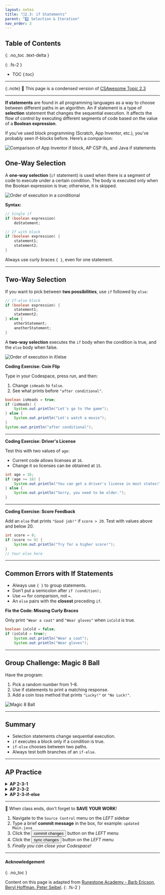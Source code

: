 ```yaml
---
layout: notes
title: "📓2.3: if Statements" 
parent: "2️⃣ Selection & Iteration"
nav_order: 3
---
```


## Table of Contents
{: .no_toc .text-delta }

{: .fs-2 }
- TOC
{:toc}

---

{:.note}
📖 This page is a condensed version of [CSAwesome Topic 2.3]() 

---

**If statements** are found in all programming languages as a way to choose between different paths in an algorithm. An if statement is a type of **selection** statement that changes the sequential execution. It affects the flow of control by executing different segments of code based on the value of a **Boolean expression**.

If you’ve used block programming (Scratch, App Inventor, etc.), you’ve probably seen if-blocks before. Here’s a comparison:

![Comparison of App Inventor if block, AP CSP ifs, and Java if statements](Figures/BlocksIfComparison.png)

## One-Way Selection

A **one-way selection** (`if` statement) is used when there is a segment of code to execute under a certain condition. The body is executed only when the Boolean expression is true; otherwise, it is skipped.

![Order of execution in a conditional](Figures/Condition.png)

**Syntax:**

```java
// Single if
if (boolean expression)
    doStatement;

// If with block
if (boolean expression) {
    statement1;
    statement2;
}
````

Always use curly braces `{ }`, even for one statement.

---

## Two-Way Selection

If you want to pick between **two possibilities**, use `if` followed by `else`:

```java
// If-else block
if (boolean expression) {
    statement1;
    statement2;
} else {
    otherStatement;
    anotherStatement;
}
```

A **two-way selection** executes the `if` body when the condition is true, and the `else` body when false.

![Order of execution in if/else](Figures/Condition-two.png)

<div class="task" markdown="block">

**Coding Exercise: Coin Flip**

Type in your Codespace, press run, and then:

1. Change `isHeads` to `false`.
2. See what prints before `"after conditional"`.

```java
boolean isHeads = true;
if (isHeads) {
    System.out.println("Let's go to the game");
} else {
    System.out.println("Let's watch a movie");
}
System.out.println("after conditional");
```

</div>

---

<div class="task" markdown="block">

**Coding Exercise: Driver's License**

Test this with two values of `age`:

* Current code allows licenses at `16`.
* Change it so licenses can be obtained at `15`.

```java
int age = 16;
if (age >= 16) {
    System.out.println("You can get a driver's license in most states!");
} else {
    System.out.println("Sorry, you need to be older.");
}
```

</div>

---

<div class="task" markdown="block">

**Coding Exercise: Score Feedback**

Add an `else` that prints `"Good job!"` if `score > 20`. Test with values above and below 20.

```java
int score = 8;
if (score <= 9) {
    System.out.println("Try for a higher score!");
}
// Your else here
```

</div>

---

## Common Errors with If Statements

* Always use `{ }` to group statements.
* Don’t put a semicolon after `if (condition);`
* Use `==` for comparison, not `=`.
* An `else` pairs with the **closest** preceding `if`.

<div class="task" markdown="block">

**Fix the Code: Missing Curly Braces**

Only print `"Wear a coat"` and `"Wear gloves"` when `isCold` is true.

```java
boolean isCold = false;
if (isCold = true);
    System.out.println("Wear a coat");
    System.out.println("Wear gloves");
```

</div>

---

## Group Challenge: Magic 8 Ball

Have the program:

1. Pick a random number from 1–8.
2. Use if statements to print a matching response.
3. Add a coin toss method that prints `"Lucky!"` or `"No Luck!"`.

![Magic 8 Ball](Figures/Magic_eight_ball.png)

---

## Summary

* Selection statements change sequential execution.
* `if` executes a block only if a condition is true.
* `if-else` chooses between two paths.
* Always test both branches of an `if-else`.

---

## AP Practice

<details>
<summary><strong>AP 2-3-1</strong></summary>

```java
int speed = 35;
boolean rain = false;

if (rain) {
   speed -= 10;
}
if (rain == false) {
  speed += 5;
}
if (speed > 35) {
   speed = speed - 2;
}
System.out.println(speed);
```

**Answer:** `38` — First if is false; second and third are true.

</details>

<details>
<summary><strong>AP 2-3-2</strong></summary>

```java
int x = 5;
if (x < 5) {
   x = 3 * x;
}
if (x % 2 == 1) {
   x = x / 2;
}
System.out.print(2 * x + 1);
```

**Answer:** `5` — First if false; second if true (x becomes 2); output is `2*2+1=5`.

</details>

<details>
<summary><strong>AP 2-3-if-else</strong></summary>

```java
if (x >= 80) {
   System.out.println("High");
}
if (x >= 50) {
   System.out.println("Middle");
} else {
   System.out.println("Low");
}
```

**Answer:** `80` — Prints both `"High"` and `"Middle"`, showing a logic error.
To fix, chain with `else if`.

</details>

---

<div class="warn" markdown="block">

🛑 When class ends, don't forget to **SAVE YOUR WORK**!

1. Navigate to the `Source Control` menu on the _LEFT_ sidebar
2. Type a brief **commit message** in the box, for example: `updated Main.java`
3. Click the <button type="button" name="button" class="btn btn-green">commit changes</button> button on the _LEFT_ menu
4. Click the <button type="button" name="button" class="btn btn-green">sync changes</button> button on the _LEFT_ menu
5. _Finally you can close your Codespace!_

</div>

---

#### Acknowledgement
{: .no_toc }

Content on this page is adapted from [Runestone Academy - Barb Ericson, Beryl Hoffman, Peter Seibel](https://runestone.academy/ns/books/published/csawesome2/csawesome2.html).
{: .fs-2 }
